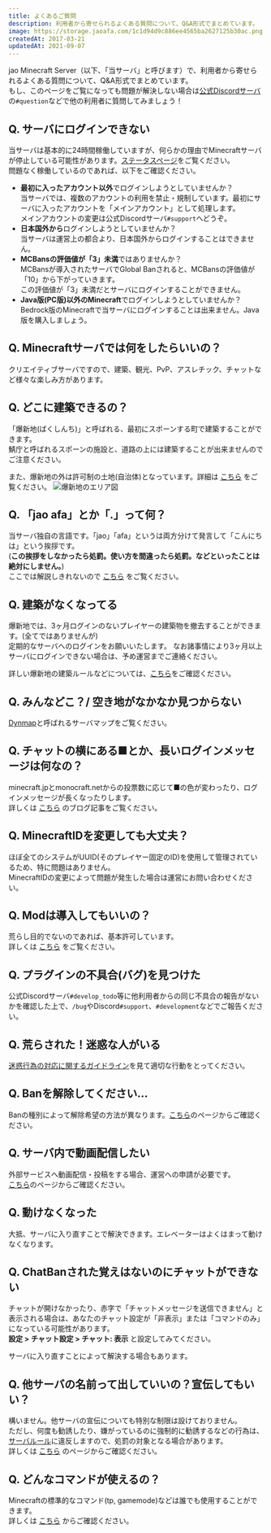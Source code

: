 ```yaml
---
title: よくあるご質問
description: 利用者から寄せられるよくある質問について、Q&A形式でまとめています。
image: https://storage.jaoafa.com/1c1d94d9c886ee4565ba2627125b30ac.png
createdAt: 2017-03-21
updatedAt: 2021-09-07
---
```


jao Minecraft Server（以下、「当サーバ」と呼びます）で、利用者から寄せられるよくある質問について、Q&A形式でまとめています。  
もし、このページをご覧になっても問題が解決しない場合は[公式Discordサーバ](/blog/join-discord)の`#question`などで他の利用者に質問してみましょう！

## Q. サーバにログインできない

当サーバは基本的に24時間稼働していますが、何らかの理由でMinecraftサーバが停止している可能性があります。[ステータスページ](https://status.jaoafa.com)をご覧ください。  
問題なく稼働しているのであれば、以下をご確認ください。

- **最初に入ったアカウント以外**でログインしようとしていませんか？  
  当サーバでは、複数のアカウントの利用を禁止・規制しています。最初にサーバに入ったアカウントを「メインアカウント」として処理します。  
  メインアカウントの変更は公式Discordサーバ`#support`へどうぞ。
- **日本国外から**ログインしようとしていませんか？  
  当サーバは運営上の都合より、日本国外からログインすることはできません。
- **MCBansの評価値が「3」未満**ではありませんか？  
  MCBansが導入されたサーバでGlobal Banされると、MCBansの評価値が「10」から下がっていきます。  
  この評価値が「3」未満だとサーバにログインすることができません。
- **Java版(PC版)以外のMinecraft**でログインしようとしていませんか？  
  Bedrock版のMinecraftで当サーバにログインすることは出来ません。Java版を購入しましょう。

## Q. Minecraftサーバでは何をしたらいいの？

クリエイティブサーバですので、建築、観光、PvP、アスレチック、チャットなど様々な楽しみ方があります。

## Q. どこに建築できるの？

「爆新地(ばくしんち)」と呼ばれる、最初にスポーンする町で建築することができます。  
鯖庁と呼ばれるスポーンの施設と、道路の上には建築することが出来ませんのでご注意ください。  

また、爆新地の外は許可制の土地(自治体)となっています。詳細は [こちら](/server/guidelines/cities) をご覧ください。
![爆新地のエリア図](https://storage.jaoafa.com/63c8bfe2e680ffcb39cc5041ffc27951.png)

## Q. 「jao afa」とか「.」って何？

当サーバ独自の言語です。「jao」「afa」というは両方分けて発言して「こんにちは」という挨拶です。  
(**この挨拶をしなかったら処罰。使い方を間違ったら処罰。などといったことは絶対にしません。**)  
ここでは解説しきれないので [こちら](https://wiki.jaoafa.com/用語) をご覧ください。

## Q. 建築がなくなってる

爆新地では、3ヶ月ログインのないプレイヤーの建築物を撤去することができます。(全てではありませんが)  
定期的なサーバへのログインをお願いいたします。
なお諸事情により3ヶ月以上サーバにログインできない場合は、予め運営までご連絡ください。  
  
詳しい爆新地の建築ルールなどについては、[こちら](https://wiki.jaoafa.com/爆新地#.E3.83.AB.E3.83.BC.E3.83.AB)をご確認ください。  

## Q. みんなどこ？/ 空き地がなかなか見つからない

[Dynmap](https://map.jaoafa.com)と呼ばれるサーバマップをご覧ください。

## Q. チャットの横にある■とか、長いログインメッセージは何なの？

minecraft.jpとmonocraft.netからの投票数に応じて■の色が変わったり、ログインメッセージが長くなったりします。  
詳しくは [こちら](/blog/how-to-vote) のブログ記事をご覧ください。

## Q. MinecraftIDを変更しても大丈夫？

ほぼ全てのシステムがUUID(そのプレイヤー固定のID)を使用して管理されているため、特に問題はありません。  
MinecraftIDの変更によって問題が発生した場合は運営にお問い合わせください。

## Q. Modは導入してもいいの？

荒らし目的でないのであれば、基本許可しています。  
詳しくは [こちら](server/rules#Modについて) をご覧ください。

## Q. プラグインの不具合(バグ)を見つけた

公式Discordサーバ`#develop_todo`等に他利用者からの同じ不具合の報告がないかを確認した上で、`/bug`やDiscord`#support`、`#development`などでご報告ください。

## Q. 荒らされた！迷惑な人がいる

[迷惑行為の対応に関するガイドライン](/server/guidelines/griefing)を見て適切な行動をとってください。

## Q. Banを解除してください…

Banの種別によって解除希望の方法が異なります。[こちら](/server/policies/bans)のページからご確認ください。

## Q. サーバ内で動画配信したい

外部サービスへ動画配信・投稿をする場合、運営への申請が必要です。  
[こちら](/server/guidelines/broadcasts)のページからご確認ください。

## Q. 動けなくなった

大抵、サーバに入り直すことで解決できます。エレベーターはよくはまって動けなくなります。

## Q. ChatBanされた覚えはないのにチャットができない

チャットが開けなかったり、赤字で「チャットメッセージを送信できません」と表示される場合は、あなたのチャット設定が「非表示」または「コマンドのみ」になっている可能性があります。  
**設定 > チャット設定 > チャット: 表示** と設定してみてください。

サーバに入り直すことによって解決する場合もあります。

## Q. 他サーバの名前って出していいの？宣伝してもいい？

構いません。他サーバの宣伝についても特別な制限は設けておりません。  
ただし、何度も勧誘したり、嫌がっているのに強制的に勧誘するなどの行為は、[サーバルール](/server/rules)に違反しますので、処罰の対象となる場合があります。  
詳しくは [こちら](/server/guidelines/communications) のページからご確認ください。

## Q. どんなコマンドが使えるの？

Minecraftの標準的なコマンド(tp, gamemode)などは誰でも使用することができます。  
詳しくは [こちら](/server/specifications#コマンドについて) からご確認ください。
